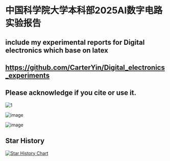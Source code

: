 # 中国科学院大学本科部2025AI数字电路实验报告
## include my experimental reports for Digital electronics which base on latex
## https://github.com/CarterYin/Digital_electronics_experiments
## Please acknowledge if you cite or use it.
![1](https://github.com/user-attachments/assets/4273a795-36a0-475e-98af-cd869f7d92de)

![image](https://github.com/user-attachments/assets/6323a48b-acda-450a-9dfe-6fc4714e5bb8)

![image](https://github.com/user-attachments/assets/e16c5ffb-3f7c-46f3-b042-9819fc05775c)


## Star History

[![Star History Chart](https://api.star-history.com/svg?repos=carteryin/HIVG,CarterYin/Digital_electronics_experiments&type=Date)](https://www.star-history.com/#carteryin/HIVG&CarterYin/Digital_electronics_experiments&Date)
